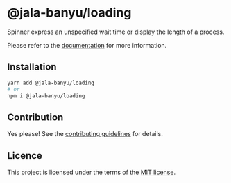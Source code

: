 # @jala-banyu/loading

Spinner express an unspecified wait time or display the length of a process.

Please refer to the [documentation](https://localhost:3000/docs/components/loading) for more information.

## Installation

```sh
yarn add @jala-banyu/loading
# or
npm i @jala-banyu/loading
```

## Contribution

Yes please! See the
[contributing guidelines](https://github.com/Atnic/banyu/blob/master/CONTRIBUTING.md)
for details.

## Licence

This project is licensed under the terms of the
[MIT license](https://github.com/Atnic/banyu/blob/master/LICENSE).
